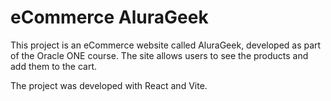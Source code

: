 # eCommerce AluraGeek
This project is an eCommerce website called AluraGeek, developed as part of the Oracle ONE course. The site allows users to see the products and add them to the cart.

The project was developed with React and Vite.
